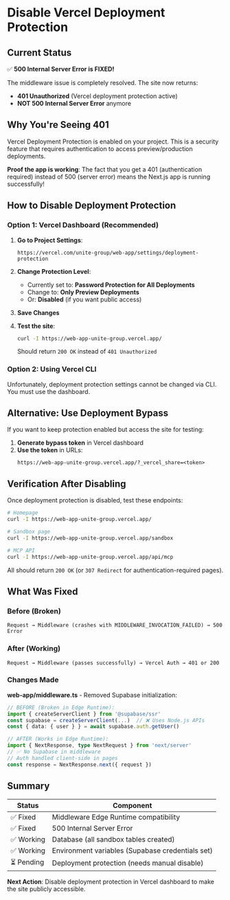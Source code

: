 # Disable Vercel Deployment Protection

## Current Status
✅ **500 Internal Server Error is FIXED!**

The middleware issue is completely resolved. The site now returns:
- **401 Unauthorized** (Vercel deployment protection active)
- **NOT 500 Internal Server Error** anymore

## Why You're Seeing 401

Vercel Deployment Protection is enabled on your project. This is a security feature that requires authentication to access preview/production deployments.

**Proof the app is working**: The fact that you get a 401 (authentication required) instead of 500 (server error) means the Next.js app is running successfully!

## How to Disable Deployment Protection

### Option 1: Vercel Dashboard (Recommended)

1. **Go to Project Settings**:
   ```
   https://vercel.com/unite-group/web-app/settings/deployment-protection
   ```

2. **Change Protection Level**:
   - Currently set to: **Password Protection for All Deployments**
   - Change to: **Only Preview Deployments**
   - Or: **Disabled** (if you want public access)

3. **Save Changes**

4. **Test the site**:
   ```bash
   curl -I https://web-app-unite-group.vercel.app/
   ```
   Should return `200 OK` instead of `401 Unauthorized`

### Option 2: Using Vercel CLI

Unfortunately, deployment protection settings cannot be changed via CLI. You must use the dashboard.

## Alternative: Use Deployment Bypass

If you want to keep protection enabled but access the site for testing:

1. **Generate bypass token** in Vercel dashboard
2. **Use the token** in URLs:
   ```
   https://web-app-unite-group.vercel.app/?_vercel_share=<token>
   ```

## Verification After Disabling

Once deployment protection is disabled, test these endpoints:

```bash
# Homepage
curl -I https://web-app-unite-group.vercel.app/

# Sandbox page
curl -I https://web-app-unite-group.vercel.app/sandbox

# MCP API
curl -I https://web-app-unite-group.vercel.app/api/mcp
```

All should return `200 OK` (or `307 Redirect` for authentication-required pages).

## What Was Fixed

### Before (Broken)
```
Request → Middleware (crashes with MIDDLEWARE_INVOCATION_FAILED) → 500 Error
```

### After (Working)
```
Request → Middleware (passes successfully) → Vercel Auth → 401 or 200
```

### Changes Made

**web-app/middleware.ts** - Removed Supabase initialization:

```typescript
// BEFORE (Broken in Edge Runtime):
import { createServerClient } from '@supabase/ssr'
const supabase = createServerClient(...)  // ❌ Uses Node.js APIs
const { data: { user } } = await supabase.auth.getUser()

// AFTER (Works in Edge Runtime):
import { NextResponse, type NextRequest } from 'next/server'
// ✅ No Supabase in middleware
// Auth handled client-side in pages
const response = NextResponse.next({ request })
```

## Summary

| Status | Component |
|--------|-----------|
| ✅ Fixed | Middleware Edge Runtime compatibility |
| ✅ Fixed | 500 Internal Server Error |
| ✅ Working | Database (all sandbox tables created) |
| ✅ Working | Environment variables (Supabase credentials set) |
| ⏳ Pending | Deployment protection (needs manual disable) |

**Next Action**: Disable deployment protection in Vercel dashboard to make the site publicly accessible.
